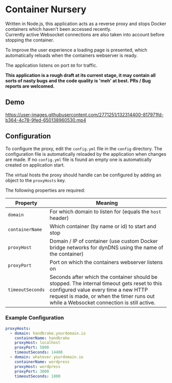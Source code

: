 # Container Nursery

Written in Node.js, this application acts as a reverse proxy and stops Docker containers which haven't been accessed recently.  
Currently active Websocket connections are also taken into account before stopping the container.

To improve the user experience a loading page is presented, which automatically reloads when the containers webserver is ready.

The application listens on port `80` for traffic.

**This application is a rough draft at its current stage, it may contain all sorts of nasty bugs and the code quality is 'meh' at best. PRs / Bug reports are welcomed.**

## Demo


https://user-images.githubusercontent.com/2771251/132314400-817971fd-b364-4c78-9fed-650138960530.mp4


## Configuration
To configure the proxy, edit the `config.yml` file in the `config` directory. The configuration file is automatically reloaded by the application when changes are made.
If no `config.yml` file is found an empty one is automatically created on application start.

The virtual hosts the proxy should handle can be configured by adding an object to the `proxyHosts` key.

The following properties are required:

Property | Meaning
---------|--------|
`domain` | For which domain to listen for (equals the `host` header)
`containerName` | Which container (by name or id) to start and stop
`proxyHost` | Domain / IP of container (use custom Docker bridge networks for dynDNS using the name of the container)
`proxyPort` | Port on which the containers webserver listens on
`timeoutSeconds` | Seconds after which the container should be stopped. The internal timeout gets reset to this configured value every time a new HTTP request is made, or when the timer runs out while a Websocket connection is still active.

### Example Configuration
```yaml
proxyHosts:
  - domain: handbrake.yourdomain.io
    containerName: handbrake
    proxyHost: localhost
    proxyPort: 5800
    timeoutSeconds: 14400
  - domain: whatever.yourdomain.io
    containerName: wordpress
    proxyHost: wordpress
    proxyPort: 3000
    timeoutSeconds: 1800
```

